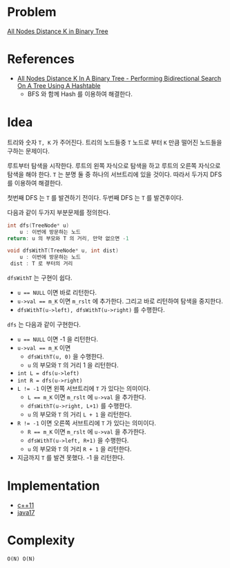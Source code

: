 # Problem

[All Nodes Distance K in Binary Tree](https://leetcode.com/problems/all-nodes-distance-k-in-binary-tree/)

# References

* [All Nodes Distance K In A Binary Tree - Performing Bidirectional Search On A Tree Using A Hashtable](https://www.youtube.com/watch?v=nPtARJ2cYrg)
  * BFS 와 함께 Hash 를 이용하여 해결한다.  

# Idea

트리와 숫자 `T, K` 가 주어진다. 트리의 노드들중 `T` 노드로 부터 `K` 만큼 떨어진 노드들을 구하는 문제이다.

루트부터 탐색을 시작한다. 루트의 왼쪽 자식으로 탐색을 하고 루트의 오른쪽 자식으로 탐색을 해야 한다. `T` 는 분명 둘 중 하나의 서브트리에 있을 것이다. 따라서 두가지 DFS 를 이용하여 해결한다.

첫번째 DFS 는 `T` 를 발견하기 전이다.
두번째 DFS 는 `T` 를 발견후이다.

다음과 같이 두가지 부분문제를 정의한다.

```c
int dfs(TreeNode* u)
    u : 이번에 방문하는 노드
return: u 의 부모와 T 의 거리, 만약 없으면 -1

void dfsWithT(TreeNode* u, int dist)
    u : 이번에 방문하는 노드
 dist : T 로 부터의 거리
```

`dfsWithT` 는 구현이 쉽다. 

* `u == NULL` 이면 바로 리턴한다.
* `u->val == m_K` 이면 `m_rslt` 에 추가한다. 그리고 바로 리턴하여
  탐색을 중지한다.
* `dfsWithT(u->left), dfsWithT(u->right)` 를 수행한다.

`dfs` 는 다음과 같이 구현한다.

* `u == NULL` 이면 -1 을 리턴한다.
* `u->val == m_K` 이면 
  * `dfsWithT(u, 0)` 을 수행한다.
  * `u` 의 부모와 `T` 의 거리 1 을 리턴한다.
* `int L = dfs(u->left)` 
* `int R = dfs(u->right)`
* `L != -1` 이면 왼쪽 서브트리에 `T` 가 있다는 의미이다.
  * `L == m_K` 이면 `m_rslt` 에 `u->val` 을 추가한다.
  * `dfsWithT(u->right, L+1)` 를 수행한다.
  * `u` 의 부모와 `T` 의 거리 `L + 1` 을 리턴한다.
* `R != -1` 이면 오른쪽 서브트리에 `T` 가 있다는 의미이다.
  * `R == m_K` 이면 `m_rslt` 에 `u->val` 을 추가한다.
  * `dfsWithT(u->left, R+1)` 을 수행한다.
  * `u` 의 부모와 `T` 의 거리 `R + 1` 을 리턴한다.
* 지금까지 `T` 를 발견 못했다. -1 을 리턴한다.

# Implementation

- [c++11](a.cpp)
- [java17](MainApp.java)

# Complexity

```
O(N) O(N)
```

